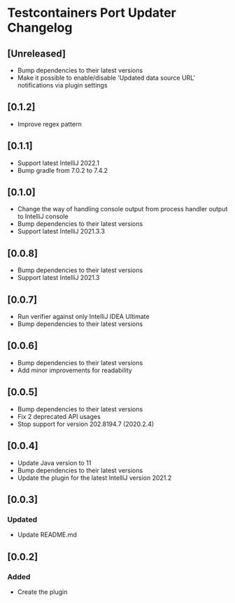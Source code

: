 # Testcontainers Port Updater Changelog

## [Unreleased]
- Bump dependencies to their latest versions
- Make it possible to enable/disable 'Updated data source URL' notifications via plugin settings

## [0.1.2]
- Improve regex pattern

## [0.1.1]
- Support latest IntelliJ 2022.1
- Bump gradle from 7.0.2 to 7.4.2

## [0.1.0]
- Change the way of handling console output from process handler output to IntelliJ console
- Bump dependencies to their latest versions
- Support latest IntelliJ 2021.3.3

## [0.0.8]
- Bump dependencies to their latest versions
- Support latest IntelliJ 2021.3

## [0.0.7]
- Run verifier against only IntelliJ IDEA Ultimate
- Bump dependencies to their latest versions

## [0.0.6]
- Bump dependencies to their latest versions
- Add minor improvements for readability

## [0.0.5]
- Bump dependencies to their latest versions
- Fix 2 deprecated API usages
- Stop support for version 202.8194.7 (2020.2.4)

## [0.0.4]
- Update Java version to 11
- Bump dependencies to their latest versions
- Update the plugin for the latest IntelliJ version 2021.2

## [0.0.3]
### Updated
- Update README.md

## [0.0.2]
### Added
- Create the plugin
